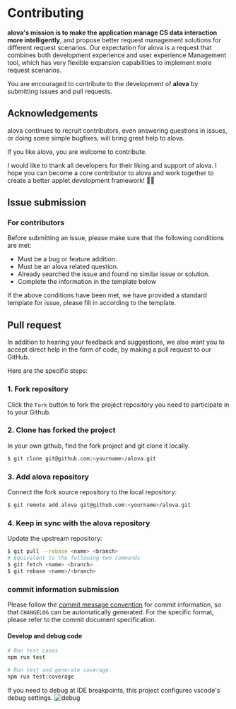 # Contributing

**alova's mission is to make the application manage CS data interaction more intelligently**, and propose better request management solutions for different request scenarios. Our expectation for alova is a request that combines both development experience and user experience Management tool, which has very flexible expansion capabilities to implement more request scenarios.

You are encouraged to contribute to the development of **alova** by submitting issues and pull requests.


## Acknowledgements

alova continues to recruit contributors, even answering questions in issues, or doing some simple bugfixes, will bring great help to alova.

If you like alova, you are welcome to contribute.

I would like to thank all developers for their liking and support of alova. I hope you can become a core contributor to alova and work together to create a better applet development framework! 🍾🎉


## Issue submission

### For contributors

Before submitting an issue, please make sure that the following conditions are met:

- Must be a bug or feature addition.
- Must be an alova related question.
- Already searched the issue and found no similar issue or solution.
- Complete the information in the template below

If the above conditions have been met, we have provided a standard template for issue, please fill in according to the template.


## Pull request

In addition to hearing your feedback and suggestions, we also want you to accept direct help in the form of code, by making a pull request to our GitHub.

Here are the specific steps:

### 1. Fork repository

Click the `Fork` button to fork the project repository you need to participate in to your Github.

### 2. Clone has forked the project

In your own github, find the fork project and git clone it locally.

```bash
$ git clone git@github.com:<yourname>/alova.git
```

### 3. Add alova repository

Connect the fork source repository to the local repository:

```bash
$ git remote add alova git@github.com:<yourname>/alova.git
```

### 4. Keep in sync with the alova repository

Update the upstream repository:

```bash
$ git pull --rebase <name> <branch>
# Equivalent to the following two commands
$ git fetch <name> <branch>
$ git rebase <name>/<branch>
```

### commit information submission

Please follow the [commit message convention](./CONTRIBUTING_COMMIT.md) for commit information, so that `CHANGELOG` can be automatically generated. For the specific format, please refer to the commit document specification.

#### Develop and debug code

```bash
# Run test cases
npm run test

# Run test and generate coverage.
npm run test:coverage
```

If you need to debug at IDE breakpoints, this project configures vscode's debug settings.
![debug](https://user-images.githubusercontent.com/29848971/202136129-6a3befd0-87ac-4572-b9a4-9289cd4c4830.png)